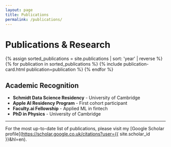 ```yaml
---
layout: page
title: Publications
permalink: /publications/
---
```


# Publications & Research

<div class="publications-grid">
  {% assign sorted_publications = site.publications | sort: 'year' | reverse %}
  {% for publication in sorted_publications %}
    {% include publication-card.html publication=publication %}
  {% endfor %}
</div>

## Academic Recognition

- **Schmidt Data Science Residency** - University of Cambridge
- **Apple AI Residency Program** - First cohort participant  
- **Faculty.ai Fellowship** - Applied ML in fintech
- **PhD in Physics** - University of Cambridge

---

For the most up-to-date list of publications, please visit my [Google Scholar profile](https://scholar.google.co.uk/citations?user={{ site.scholar_id }}&hl=en).